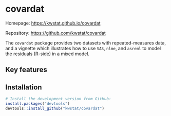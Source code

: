 # covardat


Homepage: https://kwstat.github.io/covardat

Repository: https://github.com/kwstat/covardat

The `covardat` package provides two datasets with repeated-measures data, and a vignette which illustrates how to use `SAS`, `nlme`, and `asreml` to model the residuals (R-side) in a mixed model.

## Key features

## Installation

```R
# Install the development version from GitHub:
install.packages("devtools")
devtools::install_github("kwstat/covardat")
```
